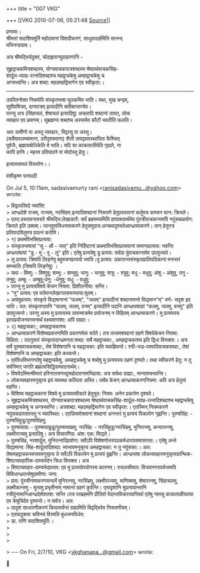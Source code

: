 +++
title = "007 VKG"

+++
[[VKG	2010-07-06, 05:21:48 [Source](https://groups.google.com/g/bvparishat/c/-sLi3OmdRgo)]]



प्रणामाः।  
श्रीमतां सदाशिवमूर्ति महोदयानां विशदीकरणं, साधुवादार्हमिति सानन्द  
मभिनन्दयामः।

अत्र श्रीमद्भिर्यदुक्तं, चोदाहृतान्युदाहरणानि -

  
सुहृद्वाचकमित्रशब्दस्य, योग्यवाचकपात्रशब्दस्य श्रेष्ठार्थवाचकसिंह-  
शार्दूल-व्याघ्र-रत्नादिशब्दाश्च महद्वाचकेषु अमह्द्वाचकेषु च  
अन्त्रभवन्ति। अत्र शब्दा: महदमहद्विभागेन एव स्वीकृता:।  

--------  
उपरितनोक्त नियमोपि संस्कृतभाषा मूलकमिव भाति। यथा, मुख चन्द्रम्,  
सुग्रीवमित्रम्, दानपात्रम् इत्यादीनि क्लीबान्तान्येव।  
परन्तु अत्र (सिंहाचलं, शेषाचलं इत्यादिषु) अचलादि शब्दानां तावत्, लोक  
व्यवहार एव प्रमाणम्। सुब्रह्मण्य शब्दश्च अस्यामेव कौटौ भवतीति फलति।

अतः ग्रामीणो वा अस्तु व्यवहारः, विद्वत्सु वा अस्तु।  
(सर्वेष्ववलम्ब्यमाना, दरीदृश्यमाणा) शैली तावद्व्यवस्थापिता कैश्चित्  
पूर्वजैः, ब्रह्मावबोधिकेति मे भाति। यदि सा काकतालीयेति गृह्यते, ना  
कापि हानिः। महत्त्व प्रतिपादने वा मोदोस्तु हेतुः।

इत्यास्तामलं विस्तरेण।।

वंशीकृष्ण घनपाठी

  
On Jul 5, 10:11am, sadasivamurty rani \<[ranisadasivamu...@yahoo.com]()\>  
wrote:

  
\> विद्वत्परिषदे नमांसि!  
\> आन्ध्रदेशे राजम्, राज्यम्, नरसिंहम् इत्यादिशब्दानां निरूपणे हेतुप्रस्तावनां कर्तुमत्र कश्चन यत्न: क्रियते।  
\> एतत् प्रस्तावनावसरे श्रीमद्भि:लेखाकारै: सर्वं ब्रहममयमिति ज्ञापक्त्वार्थमेव पुंस्त्रीवाचकानामपि नपुंसकप्रयोग: क्रियते इति उक्तम्। परन्तुएवंविधनामकरणे हेतुसमुदाय:अन्यथादृश्यतेआन्ध्रव्याकरणे। तान् हेतूनत्र प्रतिपादयितुमत्र प्रयत्नं करोमि।  
\> १) प्रथमविभक्तिप्रत्यया:  
\> संस्कृतभाषायां "सु - औ - जस्" इति निर्दिष्टानां प्रथमाविभक्तिप्रत्ययानां समानाप्रत्यया: भवन्ति अन्ध्रभाषायां "डु - मु - वु - लु" इति। एतेषु प्रत्ययेषु डु प्रत्यय: सर्वदा पुंवाचकानामेव उपयुज्यते।  
\> लु प्रत्यय: त्रिष्वपि लिङ्गेषु बहुवचनप्रत्ययो भवति।वु प्रत्यय: उकारान्तसंस्कृतप्रातिपदिकानां मनन्तरं सम्भवति (त्रिष्वपि लिङ्गेषु) ।  
\> यथा - विष्णु: - विष्णुवु; शम्भु: - शम्भुवु; भानु: - भानुवु; शत्रु: - श्त्रुवु; मधु - मधुवु; अंशु - अंशुवु, तनु - तनुवु; अम्बु: - अम्बुवु;धेनु: -धेनुवु; वधू: - वधुवु;   
\> परन्तु मु प्रत्ययविषये केचन नियमा: प्रिशीलनीया: सन्ति।  
\> "मु" प्रत्यय: एव वर्तमानलेखागतसमस्याया:मूलम्।  
\> अयंमुप्रत्यय: संस्कृते विद्यमानानां "फलम्", "जलम्" इत्यादीनां शब्दानामन्ते विद्यमान"म्" वर्ण- सदृश इव भाति। यत: संस्कृतगतानि "फलम्, जलम्, वनम्" इत्यादीनि पदानि आन्ध्रभाषाय़ां "फलमु, जलमु, वनमु" इति उपयुज्यन्ते। परन्तु अस्य मु प्रत्ययस्य तावन्मात्रमेव प्रयोजनम् न विहितम् आन्ध्रव्याकरणे। मु प्रत्ययस्य इतरप्रयोजनवगमनार्थं वक्ष्यमाणांशा: अपि ग्राह्या:।  
\> २) महद्वाचका:; अमहद्वाचकाश्च  
\> आन्ध्रव्याकरणे विशेष्यप्रकरणमिति प्रकरणमेकं वर्तते। तत्र तत्समशब्दानां ग्रहणे विषयेकेचन नियमा: विहिता:। तदनुसारं संस्कृतादान्ध्रमगता:शब्दा: सर्वे महद्वाचका:, अमहद्वाचकाश्च इति द्विधा विभक्ता:। अत्र सर्वे पुरुषवाचकशब्दा:, तेषं विशेषणानि च महद्वाचका: इति व्यवह्रियन्ते। श्त्री-जड-पश्वादिवाचकशब्दा:, तेषां विशेषणानि च अमहद्वाचका: इति कथ्यन्ते।  
\> एवंविधविभागगतेषु महद्वाचकेषु, अमहद्वचकेषु च शब्देषु मु प्रत्ययस्य ग्रहणं दृश्यते। तथा स्वीकरणे हेतु: न तु सर्वस्मिऩ् जगति ब्रह्मत्वसिद्धिसम्पादनार्थम्।  
\> विषयेऽस्मिऩ्श्रीमतां हरिनारायणभट्टमहोदयानामभिप्राया: अत्र सर्वथा ग्राह्या:, मान्याश्चभवन्ति।  
\> लोकव्यवहारमनुसृत्य इयं व्यव्स्था कल्पिता अस्ति। तथैव केचन् आन्ध्रव्याकरणनियमा: अपि अत्र हेतुत्वं वहन्ति।  
\> विशिष्य महद्वाचकानां विषये मु प्रत्ययस्वीकारे हेतुभूत: नियम: अनेन प्रकारेण दृश्यते।  
\> सुहृद्वाचकमित्रशब्दस्य, योग्यवाचकपात्रशब्दस्य श्रेष्ठार्थवाचकसिंह-शार्दूल-व्याघ्र-रत्नादिशब्दाश्च महद्वाचकेषु अमह्द्वाचकेषु च अन्त्रभवन्ति। अत्रशब्दा: महदमहद्विभागेन एव स्वीकृता:। एतस्मिन् नियमकरणे नपुंसकप्रस्तावस्तु न व्यवस्थित:। एतन्नियमोक्तानां शब्दानां अनन्तरं मु प्रत्ययं विकल्पेन गृह्णन्ति। पुरुषसिंह: - पुरुषसिंहुडु/पुरुषसिंहमु;  
\> पुरुषव्याघ्र: - पुरुषव्याघ्रुडु/पुरुषव्याघ्रमु; नरसिंह: - नरसिंहुडु/नरसिंहमु, मुनिरत्नमु, कन्यारत्नमु, लक्ष्मीराज्यमु इत्यादिषु। अत्र विचारणिय़: अंश: एक: विद्यते।  
\> पुरुषसिंह, नरशार्दूल, मुनिरत्नादिप्रयोगा: सर्वेऽपि विशेषणोत्तरपदकर्मधारयसमासगता:। एतेषु अन्ते विद्यामाना: सिंह-शार्दूलादिशब्दा: स्वभावमनुसृत्य अमहद्वाचका: न तु नपुंसका:। अत: तेषामहद्वाचकस्वभावमनुसृत्य ते सर्वेऽपि विकल्पेन मु प्रत्ययं ग्रुह्णन्ति। आन्ध्रभाषा लोकव्यवहारमनुसृत्यग्रान्थिक-शिष्टव्यवहारिक-ग्राम्यभेदेन त्रिधा विभक्ता। अत्र  
\> शिष्टव्यवहार-ग्राम्यभेदप्रभाव: एव मु प्रत्ययोपयोगस्य कारणम्। रायलसीमात: विजयनगरपर्यन्तमपि विविधान्ध्ररान्तेषुग्रामीणा: जना:  
\> प्राय: पुंस्त्रीनामकरणसन्दर्भे मुनिरत्नमु, नरसिंहमु, लक्ष्मीराज्यमु, माणिक्यमु, शेषारत्नमु, सिंहाचलमु, लक्ष्मीकान्तमु - मुत्यमु प्रभृतीनाम् नामानां ग्रहणं कुर्वन्ति। एतादृशानि मुप्रत्ययान्तानि स्त्रीपुंनामानिआन्ध्रदेशेशतश: सन्ति।तत्र परब्रहमणि प्रीतिर्वा वेदान्तविचारव्याप्तिर्वा एतेषु नामसु काकताळीयतया एव केषुचिदेव दृश्यन्ते। न सर्वत्र। अत:  
\> तादृशं साधारणीकरणं कियत्पर्यंन्तं ग्राह्यमिति विद्वद्भिरेव निरूपणीयम्।  
\> एतावदुक्त्वा सविनयं विरमति बुधजनविधेय:  
\> डा. राणि सदाशिवमूर्ति:।  
\>  
\>   
\>  

\> --- On Fri, 2/7/10, VKG \<[vkghanapa...@gmail.com]()\> wrote:



